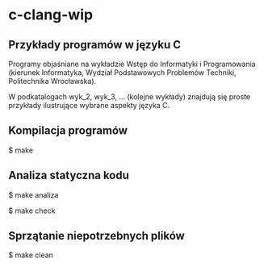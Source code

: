 # c-clang-wip
## Przykłady programów w języku C
Programy objaśniane na wykładzie Wstęp do Informatyki i Programowania (kierunek Informatyka, Wydział Podstawowych Problemów Techniki, Politechnika Wrocławska).

W podkatalogach wyk_2, wyk_3, ... (kolejne wykłady) znajdują się proste przykłady ilustrujące wybrane aspekty języka C.

Kompilacja programów
--------------------

$ make

Analiza statyczna kodu
----------------------

$ make analiza

$ make check

Sprzątanie niepotrzebnych plików
--------------------------------

$ make clean

